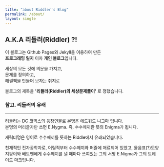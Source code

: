 ```yaml
---
title: "about Riddler's Blog"
permalink: /about/
layout: single
---
```


## A.K.A 리들러(Riddler) ?! 

이 블로그는 Github Pages와 Jekyll을 이용하여 만든  
**프로그래밍 일지** 이자 **개인 블로그**입니다.
  
세상의 모든 것에 의문을 가지고,  
문제를 정의하고,  
해결책을 만들어 보자는 취지로  
  
블로그의 제목을 **'리들러(Riddler)의 세상문제풀이'** 로 정했습니다.



### 참고. 리들러의 유래
-------------------
리들러는 DC 코믹스의 등장인물로 본명은 에드워드 니그마 입니다.  
본명의 머리글자만 쓰면 E.Nygma. 즉, 수수께끼란 뜻의 Enigma가 됩니다.

캐릭터명은 영어로 수수께끼를 뜻하는 Riddle에서 유래되었습니다.

천재적인 전자공학자로, 어릴적부터 수수께끼와 퍼즐에 매료되어 있었고, 물음표(?)모양 지팡이와 배트맨에게 수수께끼를 낼 때마다 쓰여있는 그의 서명 E.Nigma가 그의 트레이드 마크입니다.